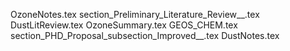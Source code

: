 OzoneNotes.tex
section_Preliminary_Literature_Review__.tex
DustLitReview.tex
OzoneSummary.tex
GEOS_CHEM.tex
section_PHD_Proposal_subsection_Improved__.tex
DustNotes.tex  